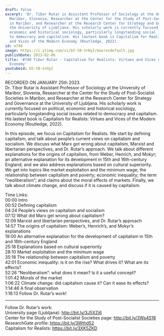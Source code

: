 ```yaml
---
draft: false
excerpt: 'Dr. Tibor Rutar is Assistant Professor of Sociology at the University of
  Maribor, Slovenia, Researcher at the Center for the Study of Post-Socialist Societies
  in Maribor, and Researcher at the Research Center for Strategy and Governance at
  the University of Ljubljana. His scholarly work is currently focused on political,
  economic and historical sociology, particularly longstanding social issues related
  to democracy and capitalism. His lastest book is Capitalism for Realists: Virtues
  and Vices of the Modern Economy (Routledge, 2022).'
id: e740
image: https://i.ytimg.com/vi/b5-tB-SrHyI/maxresdefault.jpg
publishDate: 2023-02-06
title: '#740 Tibor Rutar - Capitalism for Realists: Virtues and Vices of the Modern
  Economy'
youtubeid: b5-tB-SrHyI
---
```

RECORDED ON JANUARY 25th 2023.  
Dr. Tibor Rutar is Assistant Professor of Sociology at the University of Maribor, Slovenia, Researcher at the Center for the Study of Post-Socialist Societies in Maribor, and Researcher at the Research Center for Strategy and Governance at the University of Ljubljana. His scholarly work is currently focused on political, economic and historical sociology, particularly longstanding social issues related to democracy and capitalism. His lastest book is Capitalism for Realists: Virtues and Vices of the Modern Economy (Routledge, 2022).

In this episode, we focus on Capitalism for Realists. We start by defining capitalism, and talk about people’s current views on capitalism and socialism. We discuss what Marx got wrong about capitalism, Marxist and libertarian perspectives, and Dr. Rutar’s approach. We talk about different explanations for the origins of capitalism, from Weber, Henrich, and Mokyr; an alternative explanation for its development in 15th and 16th-century England; and we also address explanations based on cultural superiority. We get into topics like market exploitation and the minimum wage; the relationship between capitalism and poverty; economic inequality; the term “neoliberalism”; and claims about the moral effects of markets. Finally, we talk about climate change, and discuss if it is caused by capitalism.

Time Links:  
00:00 Intro  
00:52  Defining capitalism  
04:24  People’s views on capitalism and socialism  
07:12  What did Marx get wrong about capitalism?  
12:09  Marxist and libertarian perspectives, and Dr. Rutar’s approach  
14:57  The origins of capitalism: Weber’s, Henrich’s, and Mokyr’s explanations  
19:00  An alternative explanation for the development of capitalism in 15th and 16th-century England  
25:18  Explanations based on cultural superiority  
28:10  Market exploitation and the minimum wage  
35:18  The relationship between capitalism and poverty  
42:01  Economic inequality: is it on the rise? What drives it? What are its effects?  
52:26  “Neoliberalism”: what does it mean? Is it a useful concept?  
1:01:42  Morals of the market  
1:06:22  Climate change: did capitalism cause it? Can it ease its effects?  
1:14:46  A final observation  
1:18:13  Follow Dr. Rutar’s work!

---

Follow Dr. Rutar’s work:  
University page (Ljubljana): http://bit.ly/3J5XZj6  
Center for the Study of Post-Socialist Societies page: http://bit.ly/3Ws4S18  
ResearchGate profile: https://bit.ly/3Wthd52  
Capitalism for Realists: https://bit.ly/3XK5ZKD
